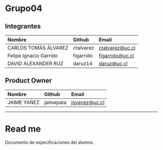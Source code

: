 # Grupo04

## Integrantes

| Nombre | Github | Email |
| :----- | :----- | :------- |
| CARLOS TOMÁS ÁLVAREZ | ctalvarez | ctalvarez@uc.cl |
| Felipe Ignacio Garrido | figarrido | figarrido@uc.cl |
| DAVID ALEXANDER RUZ | daruz14 | daruz@uc.cl |

## Product Owner
| Nombre | Github | Email |
| :----- | :----- | :------- |
| JAIME YAÑEZ | jaimepata | jsyanez@uc.cl |

________________________

# Read me

Documento de especificaciones del alumno.
